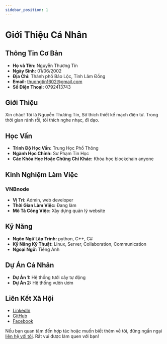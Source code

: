 ```yaml
---
sidebar_position: 1
---
```


# Giới Thiệu Cá Nhân

## Thông Tin Cơ Bản

- **Họ và Tên:** Nguyễn Thương Tín
- **Ngày Sinh:** 01/06/2002
- **Địa Chỉ:** Thành phố Bảo Lộc, Tỉnh Lâm Đồng
- **Email:** thuongtin1602@gmail.com
- **Số Điện Thoại:** 0792413743

## Giới Thiệu

Xin chào! Tôi là Nguyễn Thương Tín, Sở thích thiết kế mạch điện tử. Trong thời gian rảnh rỗi, tôi thích nghe nhạc, đi dạo.

## Học Vấn

- **Trình Độ Học Vấn:** Trung Học Phổ Thông
- **Ngành Học Chính:** Sư Phạm Tin Học
- **Các Khóa Học Hoặc Chứng Chỉ Khác:** 
    Khóa học blockchain anyone

## Kinh Nghiệm Làm Việc

### VNBnode
- **Vị Trí:** Admin, web developer
- **Thời Gian Làm Việc:** Đang làm
- **Mô Tả Công Việc:** Xây dựng quản lý website


## Kỹ Năng

- **Ngôn Ngữ Lập Trình:** python, C++, C#
- **Kỹ Năng Kỹ Thuật:** Linux, Server, Collaboration, Communication
- **Ngoại Ngữ:** Tiếng Anh

## Dự Án Cá Nhân

- **Dự Án 1:** Hệ thống tưới cây tự động 
- **Dự Án 2:** Hệ thống vườn ươm

## Liên Kết Xã Hội

- [LinkedIn](https://www.linkedin.com/in/t%C3%ADn-nguy%E1%BB%85n-th%C6%B0%C6%A1ng-126667202/)
- [GitHub](https://github.com/tinboy16)
- [Facebook](https://www.facebook.com/NTTinnn/)

Nếu bạn quan tâm đến hợp tác hoặc muốn biết thêm về tôi, đừng ngần ngại [liên hệ với tôi](mailto:thuongtin1602@gmail.com). Rất vui được làm quen với bạn!

